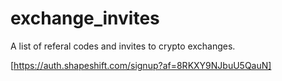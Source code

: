 # exchange_invites
A list of referal codes and invites to crypto exchanges.

[https://auth.shapeshift.com/signup?af=8RKXY9NJbuU5QauN]
